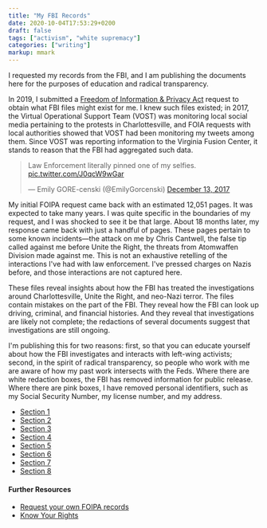 ```yaml
---
title: "My FBI Records"
date: 2020-10-04T17:53:29+0200
draft: false
tags: ["activism", "white supremacy"]
categories: ["writing"]
markup: mmark
---
```


I requested my records from the FBI, and I am publishing the documents here for the purposes of education and radical transparency.

<!--more-->

In 2019, I submitted a [Freedom of Information & Privacy Act](https://www.fbi.gov/services/information-management/foipa) request to obtain what FBI files might exist for me. I knew such files existed; in 2017, the Virtual Operational Support Team (VOST) was monitoring local social media pertaining to the protests in Charlottesville, and FOIA requests with local authorities showed that VOST had been monitoring my tweets among them. Since VOST was reporting information to the Virginia Fusion Center, it stands to reason that the FBI had aggregated such data.

<blockquote class="twitter-tweet"><p lang="en" dir="ltr">Law Enforcement literally pinned one of my selfies. <a href="https://t.co/J0qcW9wGar">pic.twitter.com/J0qcW9wGar</a></p>&mdash; Emily GORE-censki (@EmilyGorcenski) <a href="https://twitter.com/EmilyGorcenski/status/940935181275418624?ref_src=twsrc%5Etfw">December 13, 2017</a></blockquote> <script async src="https://platform.twitter.com/widgets.js" charset="utf-8"></script>

My initial FOIPA request came back with an estimated 12,051 pages. It was expected to take many years. I was quite specific in the boundaries of my request, and I was shocked to see it be that large. About 18 months later, my response came back with just a handful of pages. These pages pertain to some known incidents—the attack on me by Chris Cantwell, the false tip called against me before Unite the Right, the threats from Atomwaffen Division made against me. This is not an exhaustive retelling of the interactions I've had with law enforcement. I've pressed charges on Nazis before, and those interactions are not captured here.

These files reveal insights about how the FBI has treated the investigations around Charlottesville, Unite the Right, and neo-Nazi terror. The files contain mistakes on the part of the FBI. They reveal how the FBI can look up driving, criminal, and financial histories. And they reveal that investigations are likely not complete; the redactions of several documents suggest that investigations are still ongoing.

I'm publishing this for two reasons: first, so that you can educate yourself about how the FBI investigates and interacts with left-wing activists; second, in the spirit of radical transparency, so people who work with me are aware of how my past work intersects with the Feds. Where there are white redaction boxes, the FBI has removed information for public release. Where there are pink boxes, I have removed personal identifiers, such as my Social Security Number, my license number, and my address.

- [Section 1](../2019-foipa-section-1/)
- [Section 2](../2019-foipa-section-2/)
- [Section 3](../2019-foipa-section-3/)
- [Section 4](../2019-foipa-section-4/)
- [Section 5](../2019-foipa-section-5/)
- [Section 6](../2019-foipa-section-6/)
- [Section 7](../2019-foipa-section-7/)
- [Section 8](../2019-foipa-section-8/)

#### Further Resources

- [Request your own FOIPA records](https://www.fbi.gov/services/information-management/foipa/requesting-fbi-records)
- [Know Your Rights](https://www.nlg.org/know-your-rights/)

